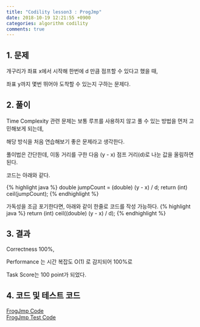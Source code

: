 ```yaml
---
title: "Codility lesson3 : ProgJmp"
date: 2018-10-19 12:21:55 +0900
categories: algorithm codility
comments: true
---
```


## 1. 문제

개구리가 좌표 x에서 시작해 한번에 d 만큼 점프할 수 있다고 했을 때,

좌표 y까지 몇번 뛰어야 도착할 수 있는지 구하는 문제다.


## 2. 풀이

Time Complexity 관련 문제는 보통 루프를 사용하지 않고 풀 수 있는 방법을 먼저 고민해보게 되는데,

해당 방식을 처음 연습해보기 좋은 문제라고 생각한다.

풀이법은 간단한데, 이동 거리를 구한 다음 (y - x) 점프 거리(d)로 나눈 값을 올림하면 된다.

코드는 아래와 같다.

{% highlight java %}
    double jumpCount = (double) (y - x) / d;
    return (int) ceil(jumpCount);
{% endhighlight %}

가독성을 조금 포기한다면, 아래와 같이 한줄로 코드를 작성 가능하다.
{% highlight java %}
    return (int) ceil((double) (y - x) / d);
{% endhighlight %}

## 3. 결과
Correctness 100%,

Performance 는 시간 복잡도 O(1) 로 감지되어 100%로

Task Score는 100 point가 되었다.


## 4. 코드 및 테스트 코드
<div markdown="0">
    <a href="https://github.com/parksolo/algoStudy/blob/master/src/main/codility/lesson/lesson3/FrogJmp.java"
       class="btn btn-success" 
       target="_blank">
       FrogJmp Code
    </a>
</div>   
<div markdown="0">
    <a href="https://github.com/parksolo/algoStudy/blob/master/src/test/codility/lesson/lesson3/FrogJmp.java"
       class="btn btn-warning" 
       target="_blank">
       FrogJmp Test Code
    </a>
</div>

